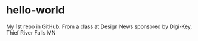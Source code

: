 # hello-world
My 1st repo in GitHub. From a class at Design News sponsored by Digi-Key, Thief River Falls MN
